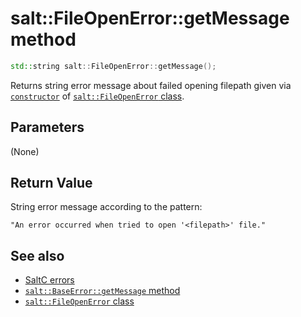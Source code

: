 # salt::FileOpenError::getMessage method
```cpp
std::string salt::FileOpenError::getMessage();
```
Returns string error message about failed opening filepath given via [`constructor`](constructor.md) of [`salt::FileOpenError` class](README.md).

## Parameters
(None)

## Return Value
String error message according to the pattern:<br>
    
    "An error occurred when tried to open '<filepath>' file."

## See also
+ [SaltC errors](../../errors.md)
+ [`salt::BaseError::getMessage` method](../../errors/BaseError/getMessage.md)
+ [`salt::FileOpenError` class](README.md)